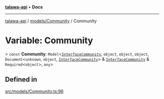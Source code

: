 [**talawa-api**](../../../README.md) • **Docs**

***

[talawa-api](../../../modules.md) / [models/Community](../README.md) / Community

# Variable: Community

\> `const` **Community**: `Model`\<[`InterfaceCommunity`](../interfaces/InterfaceCommunity.md), `object`, `object`, `object`, `Document`\<`unknown`, `object`, [`InterfaceCommunity`](../interfaces/InterfaceCommunity.md)\> & [`InterfaceCommunity`](../interfaces/InterfaceCommunity.md) & `Required`\<`object`\>, `any`\>

## Defined in

[src/models/Community.ts:96](https://github.com/PalisadoesFoundation/talawa-api/blob/4a88fe62b20ebda9653c55ae8d39d6c6fac8831f/src/models/Community.ts#L96)
